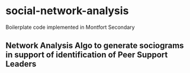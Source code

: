 # social-network-analysis
Boilerplate code implemented in Montfort Secondary

## Network Analysis Algo to generate sociograms in support of identification of Peer Support Leaders
